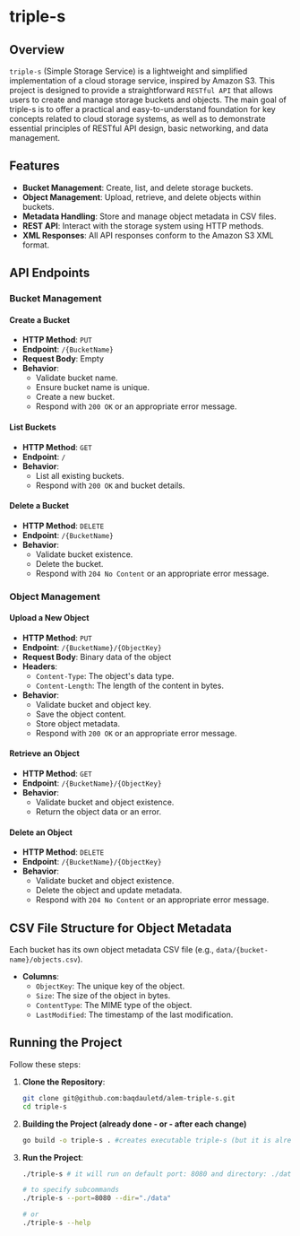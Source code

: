 # triple-s

## Overview
`triple-s` (Simple Storage Service) is a lightweight and simplified implementation of a cloud storage service, inspired by Amazon S3. This project is designed to provide a straightforward `RESTful API` that allows users to create and manage storage buckets and objects. The main goal of triple-s is to offer a practical and easy-to-understand foundation for key concepts related to cloud storage systems, as well as to demonstrate essential principles of RESTful API design, basic networking, and data management.

## Features

- **Bucket Management**: Create, list, and delete storage buckets.
- **Object Management**: Upload, retrieve, and delete objects within buckets.
- **Metadata Handling**: Store and manage object metadata in CSV files.
- **REST API**: Interact with the storage system using HTTP methods.
- **XML Responses**: All API responses conform to the Amazon S3 XML format.

## API Endpoints

### Bucket Management

#### Create a Bucket
- **HTTP Method**: `PUT`
- **Endpoint**: `/{BucketName}`
- **Request Body**: Empty
- **Behavior**:
  - Validate bucket name.
  - Ensure bucket name is unique.
  - Create a new bucket.
  - Respond with `200 OK` or an appropriate error message.

#### List Buckets
- **HTTP Method**: `GET`
- **Endpoint**: `/`
- **Behavior**:
  - List all existing buckets.
  - Respond with `200 OK` and bucket details.

#### Delete a Bucket
- **HTTP Method**: `DELETE`
- **Endpoint**: `/{BucketName}`
- **Behavior**:
  - Validate bucket existence.
  - Delete the bucket.
  - Respond with `204 No Content` or an appropriate error message.

### Object Management

#### Upload a New Object
- **HTTP Method**: `PUT`
- **Endpoint**: `/{BucketName}/{ObjectKey}`
- **Request Body**: Binary data of the object
- **Headers**:
  - `Content-Type`: The object's data type.
  - `Content-Length`: The length of the content in bytes.
- **Behavior**:
  - Validate bucket and object key.
  - Save the object content.
  - Store object metadata.
  - Respond with `200 OK` or an appropriate error message.

#### Retrieve an Object
- **HTTP Method**: `GET`
- **Endpoint**: `/{BucketName}/{ObjectKey}`
- **Behavior**:
  - Validate bucket and object existence.
  - Return the object data or an error.

#### Delete an Object
- **HTTP Method**: `DELETE`
- **Endpoint**: `/{BucketName}/{ObjectKey}`
- **Behavior**:
  - Validate bucket and object existence.
  - Delete the object and update metadata.
  - Respond with `204 No Content` or an appropriate error message.

## CSV File Structure for Object Metadata

Each bucket has its own object metadata CSV file (e.g., `data/{bucket-name}/objects.csv`).

- **Columns**:
  - `ObjectKey`: The unique key of the object.
  - `Size`: The size of the object in bytes.
  - `ContentType`: The MIME type of the object.
  - `LastModified`: The timestamp of the last modification.

## Running the Project

Follow these steps:

1. **Clone the Repository**:
    ```sh
    git clone git@github.com:baqdauletd/alem-triple-s.git
    cd triple-s
    ```

2. **Building the Project (already done - or - after each change)**
    ```sh
    go build -o triple-s . #creates executable triple-s (but it is already done)
    ```

3. **Run the Project**:
    ```sh
    ./triple-s # it will run on default port: 8080 and directory: ./data

    # to specify subcommands
    ./triple-s --port=8080 --dir="./data"
    
    # or 
    ./triple-s --help
    ```
